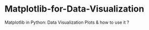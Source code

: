 # Matplotlib-for-Data-Visualization
Matplotlib in Python: Data Visualization Plots &amp; how to use it ?
